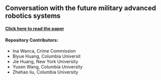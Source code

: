 ## Conversation with the future military advanced robotics systems

#### [Click here to read the paper](https://www.google.com/)

#### Repository Contributors:
  -  Ina Wanca, Crime Commission
  -  Biyue Huang, Columbia Universit
  -  Jie Huang, New York University
  -  Yusen Wang, Columbia University
  -  Zhehao liu, Columbia University
    

